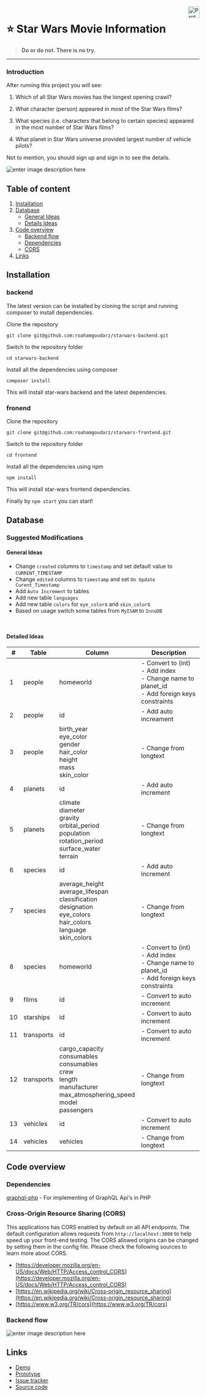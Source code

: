 
<a  href="https://prototype.net/">

<img  src="https://assets.website-files.com/5dd6f4bd37726fc1e1193f11/5dd706ff4e896a1d62450375_logo.svg"  alt="Prototype logo"  title="prototype"  align="right"  height="30"  />

</a>

  

# :star: Star Wars Movie Information
>  **Do or do not. There is no try.**

  <hr>

### Introduction

  

After running this project you will see:

  

1. Which of all Star Wars movies has the longest opening crawl?

2. What character (person) appeared in most of the Star Wars films?

3. What species (i.e. characters that belong to certain species) appeared in the most number of Star Wars films?

4. What planet in Star Wars universe provided largest number of vehicle pilots?

  

Not to mention, you should sign up and sign in to see the details.

  
  

![enter image description here](https://i.ibb.co/c6wtKMH/typo3-demo.png)

  

  

## Table of content

  

1. [Installation](#installation)
4. [Database](#database)
	- [General Ideas](#general-ideas)
	- [Details Ideas](#detailed-ideas)
5. [Code overview](#code-overview)
 	- [Backend flow](#backend-flow)
	- [Dependencies](#dependencies)
	- [CORS](#cors)
7. [Links](#links)

  

  

## Installation

### backend

The latest version can be installed by cloning the script and running composer to install dependencies.

  
Clone the repository

`git clone git@github.com:roahamgoudarz/starwars-backend.git`


Switch to the repository folder

`cd starwars-backend`

 
Install all the dependencies using composer

 
`composer install`

This will install star-wars backend and the latest dependencies.

### fronend

Clone the repository

`git clone git@github.com:roahamgoudarz/starwars-frontend.git`


Switch to the repository folder

`cd frontend`

 
Install all the dependencies using npm

 
`npm install`

This will install star-wars frontend dependencies.

Finally by `npm start` you can start!


## Database

  ### Suggested Modifications

  #### General Ideas

 - Change `created` columns to `timestamp` and set default value to `CURRENT_TIMESTAMP`
 - Change `edited` columns to `timestamp` and set `On Update Curent_Timestamp`
 - Add `Auto Increment` to tables
- Add new table `languages`
- Add new table `colors` for `eye_color`s and `skin_color`s
- Based on usage switch some tables from `MyISAM` to `InnoDB`
<br>

#### Detailed Ideas


| # | Table   | Column    | Description | 
| - |  ---     |   --      |      -----     |
|1 | people  | homeworld | - Convert to (int) <br> - Add index <br> - Change name to planet_id <br> - Add foreign keys constraints|
|2 |people | id | - Add auto increament
|3 |people | birth_year <br> eye_color <br> gender <br> hair_color <br> height <br> mass <br> skin_color | - Change from longtext
|4 | planets | id | - Add auto increment
|5 | planets | climate <br> diameter <br> gravity <br> orbital_period <br> population <br> rotation_period <br> surface_water <br> terrain  | - Change from longtext
|6 | species | id | - Add auto increment
|7 | species | average_height <br> average_lifespan <br> classification <br> designation <br> eye_colors <br> hair_colors <br> language <br> skin_colors | - Change from longtext
|8 | species | homeworld | - Convert to (int) <br> - Add index <br> - Change name to planet_id <br> - Add foreign keys constraints|
|9 | films | id | - Convert to auto increment
|10 | starships | id | - Convert to auto increment
|11 | transports |  id | - Convert to auto increment
|12 | transports |  cargo_capacity <br> consumables <br> consumables <br> crew <br> length <br> manufacturer <br> max_atmosphering_speed <br> model <br> passengers|  - Change from longtext
|13 | vehicles |  id       | - Convert to auto increment
|14 | vehicles |  vehicles | - Change from longtext



  

## Code overview

### Dependencies
[graphql-php](https://webonyx.github.io/graphql-php/) - For  implementing of GraphQL Api's in PHP
  
### Cross-Origin Resource Sharing (CORS)
This applications has CORS enabled by default on all API endpoints. The default configuration allows requests from  `http://localhost:3000`  to help speed up your front-end testing. The CORS allowed origins can be changed by setting them in the config file. Please check the following sources to learn more about CORS.

-   [https://developer.mozilla.org/en-US/docs/Web/HTTP/Access_control_CORS](https://developer.mozilla.org/en-US/docs/Web/HTTP/Access_control_CORS)
-   [https://en.wikipedia.org/wiki/Cross-origin_resource_sharing](https://en.wikipedia.org/wiki/Cross-origin_resource_sharing)
-   [https://www.w3.org/TR/cors](https://www.w3.org/TR/cors)

### Backend flow
![enter image description here](https://i.ibb.co/pzH8ZTF/flow.png)
## Links

  
  

*  [Demo](https://karohadaf.com/)
*  [Prototype](https://prototype.net/)
*  [Issue tracker](https://github.com/roahamgoudarz/starwars-backend/issues)
*  [Source code](https://github.com/roahamgoudarz/starwars-backend)